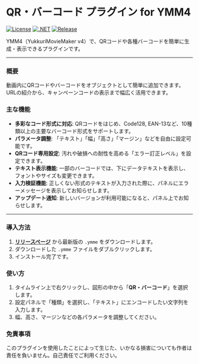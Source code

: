 # QR・バーコード プラグイン for YMM4

[![License](https://img.shields.io/badge/license-MIT-blue.svg)](LICENSE)
[![.NET](https://img.shields.io/badge/.NET-9.0-purple.svg)](#)
[![Release](https://img.shields.io/github/v/release/routersys/YMM4-QBCode.svg)](https://github.com/routersys/YMM4-QBCode/releases)

YMM4（YukkuriMovieMaker v4）で、QRコードや各種バーコードを簡単に生成・表示できるプラグインです。

---

### 概要

動画内にQRコードやバーコードをオブジェクトとして簡単に追加できます。URLの紹介から、キャンペーンコードの表示まで幅広く活用できます。

### 主な機能

- **多彩なコード形式に対応**: QRコードをはじめ、Code128, EAN-13など、10種類以上の主要なバーコード形式をサポートします。
- **パラメータ調整**: 「テキスト」「幅」「高さ」「マージン」などを自由に設定可能です。
- **QRコード専用設定**: 汚れや破損への耐性を高める「エラー訂正レベル」を設定できます。
- **テキスト表示機能**: 一部のバーコードでは、下にデータテキストを表示し、フォントやサイズも変更できます。
- **入力検証機能**: 正しくない形式のテキストが入力された際に、パネルにエラーメッセージを表示してお知らせします。
- **アップデート通知**: 新しいバージョンが利用可能になると、パネル上でお知らせします。

---

### 導入方法

1. **[リリースページ](https://github.com/routersys/YMM4-QBCode/releases)** から最新版の `.ymme` をダウンロードします。
2. ダウンロードした `.ymme` ファイルをダブルクリックします。
3. インストール完了です。

### 使い方

1. タイムライン上で右クリックし、図形の中から「**QR・バーコード**」を選択します。
2. 設定パネルで「種類」を選択し、「テキスト」にエンコードしたい文字列を入力します。
3. 幅、高さ、マージンなどの各パラメータを調整してください。

### 免責事項

このプラグインを使用したことによって生じた、いかなる損害についても作者は責任を負いません。自己責任でご利用ください。
